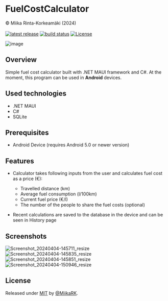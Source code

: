 # FuelCostCalculator 
© Miika Rinta-Korkeamäki (2024) \
\
    <a href="https://github.com/MiikaRK/fuelcostcalculator/releases/latest">
        <img src="https://img.shields.io/github/v/release/MiikaRK/fuelcostcalculator?color=green" alt="latest release"></a>
    <a href="https://github.com/MiikaRK/fuelcostcalculator/actions/workflows/FuelCostCalculator.yml">
        <img src="https://img.shields.io/github/actions/workflow/status/MiikaRK/fuelcostcalculator/FuelCostCalculator.yml?branch=master" alt="build status"></a>
[![License](https://img.shields.io/badge/License-MIT-blue)](#license)


![image](https://github.com/MiikaRK/fuelcostcalculator/assets/94705211/14cb29cd-5a67-48d7-9e75-ac0e7f415cec) 


## Overview

Simple fuel cost calculator built with .NET MAUI framework and C#. At the moment, this program can be used in **Android** devices.

## Used technologies

- .NET MAUI
- C#
- SQLite

## Prerequisites

- Android Device (requires Android 5.0 or newer version)

## Features

- Calculator takes following inputs from the user and calculates fuel cost as a price (€): 
  - Travelled distance (km)
  - Average fuel consumption (l/100km)
  - Current fuel price (€/l)
  - The number of the people to share the fuel costs (optional)
 
- Recent calculations are saved to the database in the device and can be seen in History page

## Screenshots

![Screenshot_20240404-145711_resize](https://github.com/MiikaRK/fuelcostcalculator/assets/94705211/d89f7027-57aa-4f7a-a085-027d59ef2b48)
![Screenshot_20240404-145835_resize](https://github.com/MiikaRK/fuelcostcalculator/assets/94705211/47adc4d9-995a-43f1-96d5-85b78cce4a23)
![Screenshot_20240404-145851_resize](https://github.com/MiikaRK/fuelcostcalculator/assets/94705211/ca5ef09a-554a-4c07-89ed-76adcbf8f998)
![Screenshot_20240404-150946_resize](https://github.com/MiikaRK/fuelcostcalculator/assets/94705211/2026d42f-c6ae-44ce-9711-8508726f943d)

## License

Released under [MIT](/LICENSE) by [@MiikaRK](https://github.com/MiikaRK).
